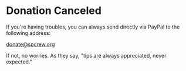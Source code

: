 <!-- title: Donation Canceled -->
<!-- categories: pages -->
<!-- tags: support,donation -->
<!-- published: 2021-10-01T17:30:00-05:00 -->
<!-- updated: 2021-10-01T17:30:00-05:00 -->
<!-- summary: Never expectated but always appreciated. -->

# Donation Canceled

If you're having troubles, you can always send directly via PayPal to the following address:

donate@spcrew.org

If not, no worries. As they say, "tips are always appreciated, never expected."

<!-- EOF -->
